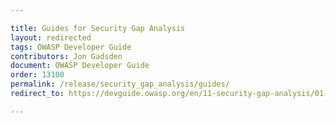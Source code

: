```yaml
---

title: Guides for Security Gap Analysis
layout: redirected
tags: OWASP Developer Guide
contributors: Jon Gadsden
document: OWASP Developer Guide
order: 13100
permalink: /release/security_gap_analysis/guides/
redirect_to: https://devguide.owasp.org/en/11-security-gap-analysis/01-guides/

---
```

